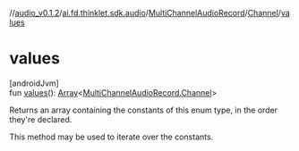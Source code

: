 //[audio_v0.1.2](../../../../index.md)/[ai.fd.thinklet.sdk.audio](../../index.md)/[MultiChannelAudioRecord](../index.md)/[Channel](index.md)/[values](values.md)

# values

[androidJvm]\
fun [values](values.md)(): [Array](https://kotlinlang.org/api/latest/jvm/stdlib/kotlin/-array/index.html)&lt;[MultiChannelAudioRecord.Channel](index.md)&gt;

Returns an array containing the constants of this enum type, in the order they're declared.

This method may be used to iterate over the constants.

